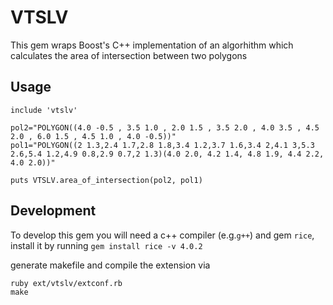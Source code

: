 # VTSLV

This gem wraps Boost's C++ implementation of an algorhithm which calculates the area of intersection between two polygons

## Usage

```
include 'vtslv'

pol2="POLYGON((4.0 -0.5 , 3.5 1.0 , 2.0 1.5 , 3.5 2.0 , 4.0 3.5 , 4.5 2.0 , 6.0 1.5 , 4.5 1.0 , 4.0 -0.5))"
pol1="POLYGON((2 1.3,2.4 1.7,2.8 1.8,3.4 1.2,3.7 1.6,3.4 2,4.1 3,5.3 2.6,5.4 1.2,4.9 0.8,2.9 0.7,2 1.3)(4.0 2.0, 4.2 1.4, 4.8 1.9, 4.4 2.2, 4.0 2.0))"

puts VTSLV.area_of_intersection(pol2, pol1)
```
## Development

To develop this gem you will need a c++ compiler (e.g.`g++`) and gem `rice`, install it by running
`gem install rice -v 4.0.2`

generate makefile and compile the extension via
```
ruby ext/vtslv/extconf.rb
make
```
